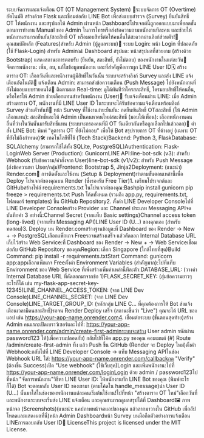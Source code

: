 ระบบจัดการและแจ้งเตือน OT (OT Management System) 📅ระบบจัดการ OT (Overtime) อัตโนมัติ สร้างด้วย Flask และเชื่อมต่อกับ LINE Bot เพื่อส่งแบบสำรวจ (Survey) ยืนยันสิทธิ์ OT ให้พนักงาน และสรุปผลให้ Admin ผ่านหน้า Dashboardโปรเจกต์นี้ถูกออกแบบมาเพื่อลดขั้นตอนการทำงาน Manual ของ Admin ในการโทรหรือส่งข้อความถามพนักงานทีละคน และช่วยให้พนักงานสามารถยืนยัน/สละสิทธิ์ OT หรือมอบสิทธิ์ต่อให้คนอื่นได้สะดวกผ่านลิงก์ส่วนตัว!🚀 คุณสมบัติหลัก (Features)สำหรับ Admin (ผู้ดูแลระบบ)🔑 ระบบ Login: หน้า Login ที่ปลอดภัย (ใช้ Flask-Login) สำหรับ Admin📊 Dashboard สรุปผล: หน้าสรุปผลที่สวยงาม (สร้างด้วย Bootstrap) แสดงสถานะการตอบรับ (ยืนยัน, สละสิทธิ์, ยังไม่ตอบ) ของพนักงานในแต่ละวัน👥 จัดการพนักงาน: เพิ่ม, ลบ, แก้ไขข้อมูลพนักงาน และที่สำคัญคือการผูก LINE User ID🗓️ สร้างตาราง OT: เลือกวันที่และพนักงานผู้มีสิทธิ์ในวันนั้น ระบบจะสร้างลิงก์ Survey และส่ง LINE แจ้งเตือนอัตโนมัติ🔔 แจ้งเตือน Admin: สามารถส่งข้อความเตือน (Push Message) ไปยังพนักงานที่ยังไม่ตอบแบบรายคนได้👀 ติดตามผล Real-time: ดูได้ทันทีว่าใครสละสิทธิ์, ใครมอบสิทธิ์ให้คนอื่น, หรือใครให้ Admin ช่วยเลือกแทนสำหรับพนักงาน (User)📱 รับแจ้งเตือนผ่าน LINE: เมื่อ Admin สร้างตาราง OT, พนักงานที่มี LINE User ID ในระบบจะได้รับข้อความแจ้งเตือนพร้อมลิงก์ Survey ส่วนตัวทันที📝 หน้า Survey ที่ใช้งานง่าย:ยืนยัน: กดยืนยันสิทธิ์ OTสละสิทธิ์ (ให้ Admin เลือกแทน): สละสิทธิ์และให้ Admin เป็นคนหาคนใหม่สละสิทธิ์ (มอบให้เพื่อน): เลือกพนักงานคนอื่นที่ว่างในวันนั้นมารับสิทธิ์แทน (ระบบจะกรองคนที่มี OT วันเดียวกันหรือถูกเลือกไปแล้วออก)🤖 คำสั่ง LINE Bot: พิมพ์ "ดูตาราง OT ที่ยังไม่ตอบ" เพื่อให้ Bot สรุปรายการ OT ที่ค้างอยู่ (เฉพาะ OT ที่ยังไม่ถึงกำหนด)🛠️ เทคโนโลยีที่ใช้ (Tech Stack)Backend: Python 3, FlaskDatabase: SQLAlchemy (สามารถใช้ได้ทั้ง SQLite, PostgreSQL)Authentication: Flask-LoginWeb Server (Production): GunicornLINE API:line-bot-sdk (v3): สำหรับ Webhook (รับข้อความ/คำสั่งจาก User)line-bot-sdk (v1/v2): สำหรับ Push Message (ส่งข้อความหา User/กลุ่ม)Frontend: Bootstrap 5, Jinja2Deployment: (แนะนำ) Render.com🏁 การติดตั้งและใช้งาน (Setup & Deployment)ทำตามขั้นตอนเหล่านี้เพื่อ Deploy โปรเจกต์ของคุณบน Render (ซึ่งรองรับ Free Tier)1. เตรียมโปรเจกต์และ GitHubสร้างไฟล์ requirements.txt ในโปรเจกต์ของคุณ:Bashpip install gunicorn
pip freeze > requirements.txt
Push โค้ดทั้งหมด (รวมถึง app.py, requirements.txt, โฟลเดอร์ templates) ขึ้น GitHub Repository2. ตั้งค่า LINE Developer Consoleไปที่ LINE Developer Consoleสร้าง Provider และ Channel ประเภท Messaging APIจดบันทึกค่า 3 อย่างนี้:Channel Secret (จากแท็บ Basic settings)Channel access token (long-lived) (จากแท็บ Messaging API)LINE User ID (U...) ของคุณเอง (สำหรับทดสอบ)3. Deploy บน Render.comสร้างฐานข้อมูล:ที่ Dashboard ของ Render -> New + -> PostgreSQLเลือกแพ็กเกจ Freeรอจนสร้างเสร็จ แล้วคัดลอก Internal Database URL เก็บไว้สร้าง Web Service:ที่ Dashboard ของ Render -> New + -> Web Serviceเชื่อมต่อกับ GitHub Repository ของคุณRegion: เลือก Singapore (ใกล้ไทยที่สุด)Build Command: pip install -r requirements.txtStart Command: gunicorn app:appเลือกแพ็กเกจ Freeตั้งค่า Environment Variables (สำคัญมาก):ไปที่แท็บ Environment ของ Web Service ที่เพิ่งสร้างเพิ่มค่าเหล่านี้ทีละตัว:DATABASE_URL: (วางค่า Internal Database URL ที่คัดลอกมาจากข้อ 1)FLASK_SECRET_KEY: (สุ่มข้อความยาวๆ อะไรก็ได้ เช่น my-flask-app-secret-key-12345)LINE_CHANNEL_ACCESS_TOKEN: (จาก LINE Dev Console)LINE_CHANNEL_SECRET: (จาก LINE Dev Console)LINE_TARGET_GROUP_ID: (รหัสกลุ่ม LINE C... ที่คุณต้องการให้ Bot ส่งแจ้งเตือนเวลามีคนสละสิทธิ์)รอจน Render Deploy เสร็จ (สถานะขึ้นว่า "Live") คุณจะได้ URL ของแอป เช่น https://your-app-name.onrender.com4. เชื่อมต่อระบบ (ขั้นตอนสุดท้าย)สร้าง Admin คนแรก:เปิดเบราว์เซอร์และไปที่: https://your-app-name.onrender.com/admin/create-first-adminระบบจะสร้าง User admin รหัสผ่าน password123 ให้(เพื่อความปลอดภัย) กลับไปที่โค้ด app.py ของคุณ คอมเมนต์ (#) Route /admin/create-first-admin ทิ้ง แล้ว Push ขึ้น GitHub (Render จะ Deploy ใหม่)ตั้งค่า Webhook:กลับไปที่ LINE Developer Console -> แท็บ Messaging APIในช่อง Webhook URL ใส่: https://your-app-name.onrender.com/callbackกด "Verify" (ต้องขึ้น Success)เปิด "Use webhook" (ใช้เว็บฮุค)Login และเพิ่มพนักงาน:ไปที่ https://your-app-name.onrender.com/loginLogin ด้วย admin / password123ไปที่หน้า "จัดการพนักงาน"วิธีหา LINE User ID: ให้พนักงานทัก LINE Bot ของคุณ (พิมพ์อะไรก็ได้) Bot จะตอบกลับ User ID ของเขามา (ตามโค้ดใน handle_message)นำ User ID (U...) นั้นมาใส่ในช่องของพนักงานแต่ละคนเริ่มต้นใช้งาน!ไปที่หน้า "สร้างตาราง OT ใหม่"เลือกวันที่และพนักงานระบบจะเริ่มส่ง LINE แจ้งเตือน และคุณสามารถดูผลสรุปได้ที่ Dashboard🖼️ ภาพหน้าจอ (Screenshots)(แนะนำ: แคปภาพหน้าจอแอปของคุณ แล้วลากมาวางใน GitHub เพื่ออัปโหลดและแสดงผลที่นี่)หน้า Admin Dashboardหน้า Survey บนมือถือตัวอย่างการแจ้งเตือน LINEการตอบกลับ User ID📄 LicenseThis project is licensed under the MIT License.
